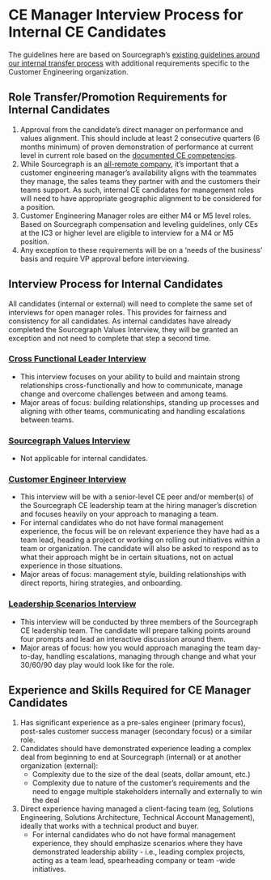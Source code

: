 # CE Manager Interview Process for Internal CE Candidates

The guidelines here are based on Sourcegraph’s [existing guidelines around our internal transfer process](../../../../company-info-and-process/working-at-sourcegraph/switching-teams.md) with additional requirements specific to the Customer Engineering organization.

## Role Transfer/Promotion Requirements for Internal Candidates

1. Approval from the candidate’s direct manager on performance and values alignment. This should include at least 2 consecutive quarters (6 months minimum) of proven demonstration of performance at current level in current role based on the [documented CE competencies](https://sourcegraph.latticehq.com/grow/tracks/d4394744-a08e-4abf-a992-5b532f135a10).
1. While Sourcegraph is an [all-remote company](../../../../company-info-and-process/remote/index.md#all-remote), it’s important that a customer engineering manager’s availability aligns with the teammates they manage, the sales teams they partner with and the customers their teams support. As such, internal CE candidates for management roles will need to have appropriate geographic alignment to be considered for a position.
1. Customer Engineering Manager roles are either M4 or M5 level roles. Based on Sourcegraph compensation and leveling guidelines, only CEs at the IC3 or higher level are eligible to interview for a M4 or M5 position.
1. Any exception to these requirements will be on a ‘needs of the business’ basis and require VP approval before interviewing.

## Interview Process for Internal Candidates

All candidates (internal or external) will need to complete the same set of interviews for open manager roles. This provides for fairness and consistency for all candidates. As internal candidates have already completed the Sourcegraph Values Interview, they will be granted an exception and not need to complete that step a second time.

### [Cross Functional Leader Interview](../../../people-talent/talent/process/types_of_interviews.md#cross-functional-collaboration-with-a-peer)

- This interview focuses on your ability to build and maintain strong relationships cross-functionally and how to communicate, manage change and overcome challenges between and among teams.
- Major areas of focus: building relationships, standing up processes and aligning with other teams, communicating and handling escalations between teams.

### [Sourcegraph Values Interview](../../../people-talent/talent/process/evaluating_values.md)

- Not applicable for internal candidates.

### [Customer Engineer Interview](../../../people-talent/talent/process/types_of_interviews.md#leadership--team-management-with-2-ic-ces)

- This interview will be with a senior-level CE peer and/or member(s) of the Sourcegraph CE leadership team at the hiring manager’s discretion and focuses heavily on your approach to managing a team.
- For internal candidates who do not have formal management experience, the focus will be on relevant experience they have had as a team lead, heading a project or working on rolling out initiatives within a team or organization. The candidate will also be asked to respond as to what their approach might be in certain situations, not on actual experience in those situations.
- Major areas of focus: management style, building relationships with direct reports, hiring strategies, and onboarding.

### [Leadership Scenarios Interview](../../../people-talent/talent/process/types_of_interviews.md#working-session-leadership-scenarios-interview-live-working-session-instructions)

- This interview will be conducted by three members of the Sourcegraph CE leadership team. The candidate will prepare talking points around four prompts and lead an interactive discussion around them.
- Major areas of focus: how you would approach managing the team day-to-day, handling escalations, managing through change and what your 30/60/90 day play would look like for the role.

## Experience and Skills Required for CE Manager Candidates

1. Has significant experience as a pre-sales engineer (primary focus), post-sales customer success manager (secondary focus) or a similar role.
1. Candidates should have demonstrated experience leading a complex deal from beginning to end at Sourcegraph (internal) or at another organization (external):
   - Complexity due to the size of the deal (seats, dollar amount, etc.)
   - Complexity due to nature of the customer’s requirements and the need to engage multiple stakeholders internally and externally to win the deal
1. Direct experience having managed a client-facing team (eg, Solutions Engineering, Solutions Architecture, Technical Account Management), ideally that works with a technical product and buyer.
   - For internal candidates who do not have formal management experience, they should emphasize scenarios where they have demonstrated leadership ability - i.e., leading complex projects, acting as a team lead, spearheading company or team -wide initiatives.
